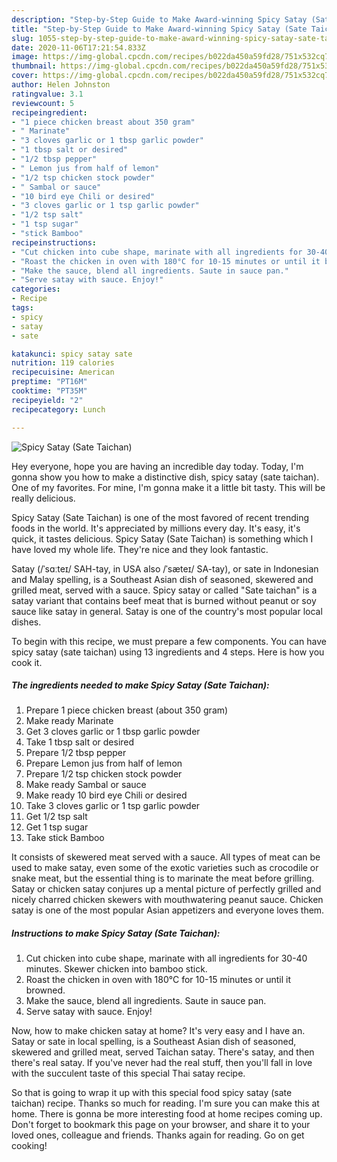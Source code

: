 ```yaml
---
description: "Step-by-Step Guide to Make Award-winning Spicy Satay (Sate Taichan)"
title: "Step-by-Step Guide to Make Award-winning Spicy Satay (Sate Taichan)"
slug: 1055-step-by-step-guide-to-make-award-winning-spicy-satay-sate-taichan
date: 2020-11-06T17:21:54.833Z
image: https://img-global.cpcdn.com/recipes/b022da450a59fd28/751x532cq70/spicy-satay-sate-taichan-recipe-main-photo.jpg
thumbnail: https://img-global.cpcdn.com/recipes/b022da450a59fd28/751x532cq70/spicy-satay-sate-taichan-recipe-main-photo.jpg
cover: https://img-global.cpcdn.com/recipes/b022da450a59fd28/751x532cq70/spicy-satay-sate-taichan-recipe-main-photo.jpg
author: Helen Johnston
ratingvalue: 3.1
reviewcount: 5
recipeingredient:
- "1 piece chicken breast about 350 gram"
- " Marinate"
- "3 cloves garlic or 1 tbsp garlic powder"
- "1 tbsp salt or desired"
- "1/2 tbsp pepper"
- " Lemon jus from half of lemon"
- "1/2 tsp chicken stock powder"
- " Sambal or sauce"
- "10 bird eye Chili or desired"
- "3 cloves garlic or 1 tsp garlic powder"
- "1/2 tsp salt"
- "1 tsp sugar"
- "stick Bamboo"
recipeinstructions:
- "Cut chicken into cube shape, marinate with all ingredients for 30-40 minutes. Skewer chicken into bamboo stick."
- "Roast the chicken in oven with 180°C for 10-15 minutes or until it browned."
- "Make the sauce, blend all ingredients. Saute in sauce pan."
- "Serve satay with sauce. Enjoy!"
categories:
- Recipe
tags:
- spicy
- satay
- sate

katakunci: spicy satay sate 
nutrition: 119 calories
recipecuisine: American
preptime: "PT16M"
cooktime: "PT35M"
recipeyield: "2"
recipecategory: Lunch

---
```



![Spicy Satay (Sate Taichan)](https://img-global.cpcdn.com/recipes/b022da450a59fd28/751x532cq70/spicy-satay-sate-taichan-recipe-main-photo.jpg)

Hey everyone, hope you are having an incredible day today. Today, I'm gonna show you how to make a distinctive dish, spicy satay (sate taichan). One of my favorites. For mine, I'm gonna make it a little bit tasty. This will be really delicious.

Spicy Satay (Sate Taichan) is one of the most favored of recent trending foods in the world. It's appreciated by millions every day. It's easy, it's quick, it tastes delicious. Spicy Satay (Sate Taichan) is something which I have loved my whole life. They're nice and they look fantastic.

Satay (/ˈsɑːteɪ/ SAH-tay, in USA also /ˈsæteɪ/ SA-tay), or sate in Indonesian and Malay spelling, is a Southeast Asian dish of seasoned, skewered and grilled meat, served with a sauce. Spicy satay or called &#34;Sate taichan&#34; is a satay variant that contains beef meat that is burned without peanut or soy sauce like satay in general. Satay is one of the country&#39;s most popular local dishes.


To begin with this recipe, we must prepare a few components. You can have spicy satay (sate taichan) using 13 ingredients and 4 steps. Here is how you cook it.

<!--inarticleads1-->

##### The ingredients needed to make Spicy Satay (Sate Taichan):

1. Prepare 1 piece chicken breast (about 350 gram)
1. Make ready  Marinate
1. Get 3 cloves garlic or 1 tbsp garlic powder
1. Take 1 tbsp salt or desired
1. Prepare 1/2 tbsp pepper
1. Prepare  Lemon jus from half of lemon
1. Prepare 1/2 tsp chicken stock powder
1. Make ready  Sambal or sauce
1. Make ready 10 bird eye Chili or desired
1. Take 3 cloves garlic or 1 tsp garlic powder
1. Get 1/2 tsp salt
1. Get 1 tsp sugar
1. Take stick Bamboo


It consists of skewered meat served with a sauce. All types of meat can be used to make satay, even some of the exotic varieties such as crocodile or snake meat, but the essential thing is to marinate the meat before grilling. Satay or chicken satay conjures up a mental picture of perfectly grilled and nicely charred chicken skewers with mouthwatering peanut sauce. Chicken satay is one of the most popular Asian appetizers and everyone loves them. 

<!--inarticleads2-->

##### Instructions to make Spicy Satay (Sate Taichan):

1. Cut chicken into cube shape, marinate with all ingredients for 30-40 minutes. Skewer chicken into bamboo stick.
1. Roast the chicken in oven with 180°C for 10-15 minutes or until it browned.
1. Make the sauce, blend all ingredients. Saute in sauce pan.
1. Serve satay with sauce. Enjoy!


Now, how to make chicken satay at home? It&#39;s very easy and I have an. Satay or sate in local spelling, is a Southeast Asian dish of seasoned, skewered and grilled meat, served Taichan satay. There&#39;s satay, and then there&#39;s real satay. If you&#39;ve never had the real stuff, then you&#39;ll fall in love with the succulent taste of this special Thai satay recipe. 

So that is going to wrap it up with this special food spicy satay (sate taichan) recipe. Thanks so much for reading. I'm sure you can make this at home. There is gonna be more interesting food at home recipes coming up. Don't forget to bookmark this page on your browser, and share it to your loved ones, colleague and friends. Thanks again for reading. Go on get cooking!
